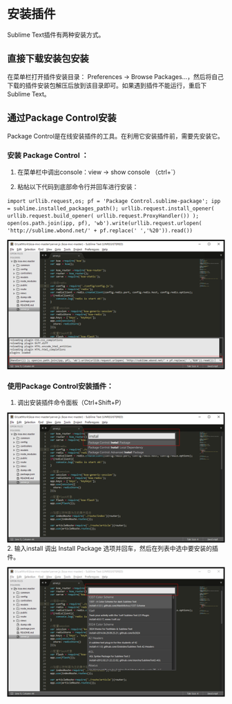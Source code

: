 # 安装插件

Sublime Text插件有两种安装方式。

## 直接下载安装包安装

在菜单栏打开插件安装目录： Preferences -&gt; Browse Packages…，然后将自己下载的插件安装包解压后放到该目录即可。如果遇到插件不能运行，重启下Sublime Text。

## 通过Package Control安装

Package Control是在线安装插件的工具。在利用它安装插件前，需要先安装它。

### **安装 Package Control ：**

1. 在菜单栏中调出console：view -&gt; show console （ctrl+\`） 

2. 粘帖以下代码到底部命令行并回车进行安装：



`import urllib.request,os; pf = 'Package Control.sublime-package'; ipp = sublime.installed_packages_path(); urllib.request.install_opener( urllib.request.build_opener( urllib.request.ProxyHandler()) ); open(os.path.join(ipp, pf), 'wb').write(urllib.request.urlopen( 'http://sublime.wbond.net/' + pf.replace(' ','%20')).read())`

![](/assets/sublime2_03.gif)

### **使用Package Control安装插件：**

1. 调出安装插件命令面板（Ctrl+Shift+P）

  ![](/assets/sublime3_03.gif)
2. 输入install 调出 Install Package 选项并回车，然后在列表中选中要安装的插件。

  ![](/assets/sublime4_03.gif)

